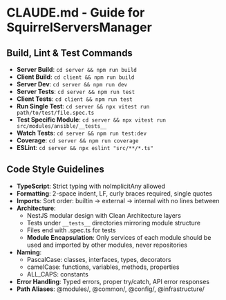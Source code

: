 # CLAUDE.md - Guide for SquirrelServersManager

## Build, Lint & Test Commands
- **Server Build**: `cd server && npm run build`
- **Client Build**: `cd client && npm run build`
- **Server Dev**: `cd server && npm run dev`
- **Server Tests**: `cd server && npm run test` 
- **Client Tests**: `cd client && npm run test`
- **Run Single Test**: `cd server && npx vitest run path/to/test/file.spec.ts`
- **Test Specific Module**: `cd server && npx vitest run src/modules/ansible/__tests__`
- **Watch Tests**: `cd server && npm run test:dev`
- **Coverage**: `cd server && npm run coverage`
- **ESLint**: `cd server && npx eslint "src/**/*.ts"`

## Code Style Guidelines
- **TypeScript**: Strict typing with noImplicitAny allowed
- **Formatting**: 2-space indent, LF, curly braces required, single quotes
- **Imports**: Sort order: builtin → external → internal with no lines between
- **Architecture**: 
  - NestJS modular design with Clean Architecture layers
  - Tests under `__tests__` directories mirroring module structure
  - Files end with .spec.ts for tests
  - **Module Encapsulation**: Only services of each module should be used and imported by other modules, never repositories
- **Naming**: 
  - PascalCase: classes, interfaces, types, decorators
  - camelCase: functions, variables, methods, properties
  - ALL_CAPS: constants
- **Error Handling**: Typed errors, proper try/catch, API error responses
- **Path Aliases**: @modules/, @common/, @config/, @infrastructure/